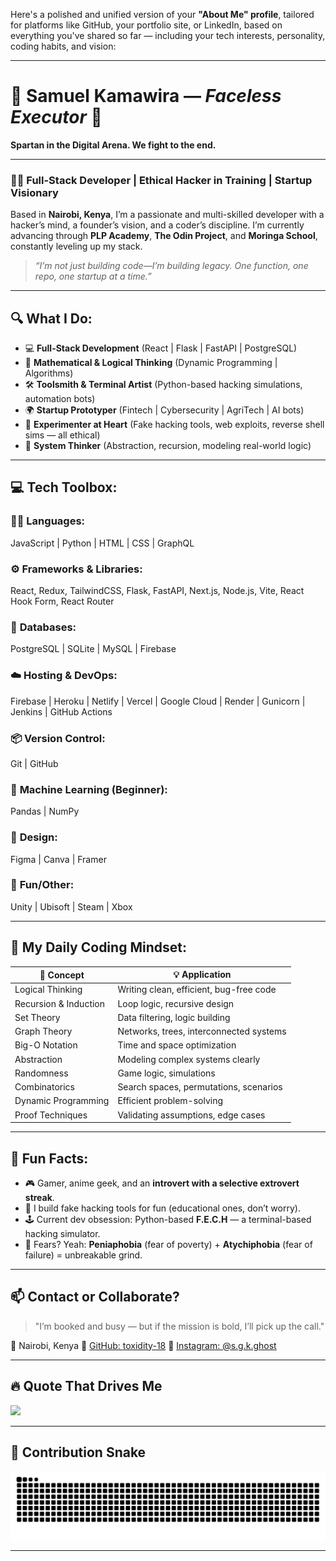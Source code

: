 Here's a polished and unified version of your **"About Me" profile**, tailored for platforms like GitHub, your portfolio site, or LinkedIn, based on everything you've shared so far — including your tech interests, personality, coding habits, and vision:

---

# 💫 Samuel Kamawira — *Faceless Executor* 💫

**Spartan in the Digital Arena. We fight to the end.**

---

### 👨‍💻 Full-Stack Developer | Ethical Hacker in Training | Startup Visionary

Based in **Nairobi, Kenya**, I’m a passionate and multi-skilled developer with a hacker’s mind, a founder’s vision, and a coder’s discipline. I’m currently advancing through **PLP Academy**, **The Odin Project**, and **Moringa School**, constantly leveling up my stack.

> *“I’m not just building code—I’m building legacy. One function, one repo, one startup at a time.”*

---

## 🔍 What I Do:

* 💻 **Full-Stack Development** (React | Flask | FastAPI | PostgreSQL)
* 🧠 **Mathematical & Logical Thinking** (Dynamic Programming | Algorithms)
* 🛠️ **Toolsmith & Terminal Artist** (Python-based hacking simulations, automation bots)
* 🌍 **Startup Prototyper** (Fintech | Cybersecurity | AgriTech | AI bots)
* 🧪 **Experimenter at Heart** (Fake hacking tools, web exploits, reverse shell sims — all ethical)
* 🧱 **System Thinker** (Abstraction, recursion, modeling real-world logic)

---

## 💻 Tech Toolbox:

### 👨‍💻 **Languages**:

JavaScript | Python | HTML | CSS | GraphQL

### ⚙️ **Frameworks & Libraries**:

React, Redux, TailwindCSS, Flask, FastAPI, Next.js, Node.js, Vite, React Hook Form, React Router

### 📡 **Databases**:

PostgreSQL | SQLite | MySQL | Firebase

### ☁️ **Hosting & DevOps**:

Firebase | Heroku | Netlify | Vercel | Google Cloud | Render | Gunicorn | Jenkins | GitHub Actions

### 📦 **Version Control**:

Git | GitHub

### 🧠 **Machine Learning** (Beginner):

Pandas | NumPy

### 🎨 **Design**:

Figma | Canva | Framer

### 🧪 **Fun/Other**:

Unity | Ubisoft | Steam | Xbox

---

## 🧠 My Daily Coding Mindset:

| 🧩 Concept            | 💡 Application                          |
| --------------------- | --------------------------------------- |
| Logical Thinking      | Writing clean, efficient, bug-free code |
| Recursion & Induction | Loop logic, recursive design            |
| Set Theory            | Data filtering, logic building          |
| Graph Theory          | Networks, trees, interconnected systems |
| Big-O Notation        | Time and space optimization             |
| Abstraction           | Modeling complex systems clearly        |
| Randomness            | Game logic, simulations                 |
| Combinatorics         | Search spaces, permutations, scenarios  |
| Dynamic Programming   | Efficient problem-solving               |
| Proof Techniques      | Validating assumptions, edge cases      |

---

## 💬 Fun Facts:

* 🎮 Gamer, anime geek, and an **introvert with a selective extrovert streak**.
* 🤖 I build fake hacking tools for fun (educational ones, don’t worry).
* 🕹️ Current dev obsession: Python-based **F.E.C.H** — a terminal-based hacking simulator.
* 🧠 Fears? Yeah: **Peniaphobia** (fear of poverty) + **Atychiphobia** (fear of failure) = unbreakable grind.

---

## 📫 Contact or Collaborate?

> "I’m booked and busy — but if the mission is bold, I’ll pick up the call."

📍 Nairobi, Kenya
🔗 [GitHub: toxidity-18](https://github.com/toxidity-18)
📸 [Instagram: @s.g.k.ghost](https://instagram.com/s.g.k.ghost)

---

## 🔥 Quote That Drives Me

![](https://quotes-github-readme.vercel.app/api?type=horizontal\&theme=dark)

---

## 🐍 Contribution Snake

![Contribution Snake](https://github.com/toxidity-18/toxidity-18/blob/output/github-contribution-grid-snake-dark.svg)

---
